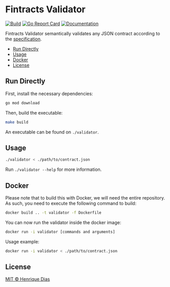 # Fintracts Validator

[![Build](https://img.shields.io/github/workflow/status/hacdias/fintracts/ci?style=flat-square)](https://github.com/hacdias/fintracts/actions/workflows/ci.yaml)
[![Go Report Card](https://goreportcard.com/badge/github.com/hacdias/fintracts?style=flat-square)](https://goreportcard.com/report/github.com/hacdias/fintracts)
[![Documentation](https://img.shields.io/badge/godoc-reference-blue.svg?style=flat-square)](https://pkg.go.dev/github.com/hacdias/fintracts)

Fintracts Validator semantically validates any JSON contract according to the [specification](../SPECIFICATION.md).

- [Run Directly](#run-directly)
- [Usage](#usage)
- [Docker](#docker)
- [License](#license)

## Run Directly

First, install the necessary dependencies:

```bash
go mod download
```

Then, build the executable:

```bash
make build
```

An executable can be found on `./validator`.

## Usage

```bash
./validator < ./path/to/contract.json
```

Run `./validator --help` for more information.

## Docker

Please note that to build this with Docker, we will need the entire repository. As such, you need to execute the following command to build:

```bash
docker build .. -t validator -f Dockerfile
```

You can now run the validator inside the docker image:

```bash
docker run -i validator [commands and arguments]
```

Usage example:

```bash
docker run -i validator < ./path/to/contract.json
```

## License

[MIT © Henrique Dias](../LICENSE)
